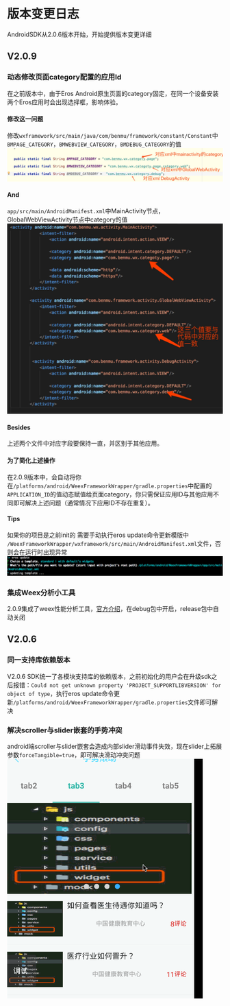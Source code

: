 # 版本变更日志
  AndroidSDK从2.0.6版本开始，开始提供版本变更详细 

## V2.0.9
### 动态修改页面category配置的应用Id
在之前版本中，由于Eros Android原生页面的category固定，在同一个设备安装两个Eros应用时会出现选择框，影响体验。
#### 修改这一问题
修改`wxframework/src/main/java/com/benmu/framework/constant/Constant`中`BMPAGE_CATEGORY`，`BMWEBVIEW_CATEGORY`，`BMDEBUG_CATEGORY`的值
![]( https://raw.githubusercontent.com/aa453509345/eros/d4a814c16334b9f948e6867d493d9b141a8962c4/1516173962895.jpg)
#### And
`app/src/main/AndroidManifest.xml`中MainActivity节点，GlobalWebViewActivity节点中category的值
![](https://raw.githubusercontent.com/aa453509345/eros/d4a814c16334b9f948e6867d493d9b141a8962c4/1516173806233.jpg)
#### Besides
上述两个文件中对应字段要保持一直，并区别于其他应用。

#### 为了简化上述操作
在2.0.9版本中，会自动将你在`/platforms/android/WeexFrameworkWrapper/gradle.properties`中配置的`APPLICATION_ID`的值动态赋值给页面category，你只需保证应用ID与其他应用不同即可解决上述问题（通常情况下应用ID不存在重复）。
#### Tips
 如果你的项目是之前init的  需要手动执行eros update命令更新模版中 `/WeexFrameworkWrapper/wxframework/src/main/AndroidManifest.xml`文件，否则会在运行时出现异常
![](https://github.com/aa453509345/eros/blob/master/1516184675846.jpg?raw=true)
### 集成Weex分析小工具
2.0.9集成了weex性能分析工具，[官方介绍](https://github.com/weexteam/weex-analyzer-android)，在debug包中开启，release包中自动关闭
 
## V2.0.6
### 同一支持库依赖版本
V2.0.6 SDK统一了各模块支持库的依赖版本，之前初始化的用户会在升级sdk之后报错：`Could not get unknown property 'PROJECT_SUPPORTLIBVERSION' for object of type`，执行eros update命令更新`/platforms/android/WeexFrameworkWrapper/gradle.properties`文件即可解决
### 解决scroller与slider嵌套的手势冲突 
android端scroller与slider嵌套会造成内部slider滑动事件失效，现在slider上拓展参数`forceTangible=true`，即可解决滑动冲突问题
![效果图](https://raw.githubusercontent.com/aa453509345/eros/master/slider.gif)